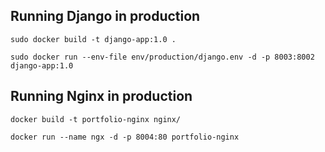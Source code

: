 ## Running Django in production
```
sudo docker build -t django-app:1.0 .

sudo docker run --env-file env/production/django.env -d -p 8003:8002 django-app:1.0
```

## Running Nginx in production
```
docker build -t portfolio-nginx nginx/

docker run --name ngx -d -p 8004:80 portfolio-nginx
```

